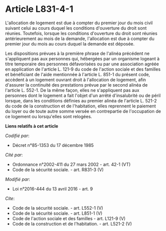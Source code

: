 # Article L831-4-1

L'allocation de logement est due à compter du premier jour du mois civil suivant celui au cours duquel les conditions
d'ouverture du droit sont réunies. Toutefois, lorsque les conditions d'ouverture du droit sont réunies antérieurement au mois
de la demande, l'allocation est due à compter du premier jour du mois au cours duquel la demande est déposée. 

Les dispositions prévues à la première phrase de l'alinéa précédent ne s'appliquent pas aux personnes qui, hébergées par un
organisme logeant à titre temporaire des personnes défavorisées ou par une association agréée en application de l'article L.
121-9 du code de l'action sociale et des familles et bénéficiant de l'aide mentionnée à l'article L. 851-1 du présent code,
accèdent à un logement ouvrant droit à l'allocation de logement, afin d'assurer la continuité des prestations prévue par le
second alinéa de l'article L. 552-1. De la même façon, elles ne s'appliquent pas aux personnes dont le logement a fait
l'objet d'un arrêté d'insalubrité ou de péril lorsque, dans les conditions définies au premier alinéa de l'article L. 521-2
du code de la construction et de l'habitation, elles reprennent le paiement du loyer ou de toute autre somme versée en
contrepartie de l'occupation de ce logement ou lorsqu'elles sont relogées.

**Liens relatifs à cet article**

_Codifié par_:

  - Décret n°85-1353 du 17 décembre 1985

_Cité par_:

  - Ordonnance n°2002-411 du 27 mars 2002 - art. 42-1 (VT)
  - Code de la sécurité sociale. - art. R831-3 (V)

_Modifié par_:

  - Loi n°2016-444 du 13 avril 2016 - art. 9

_Cite_:

  - Code de la sécurité sociale. - art. L552-1 (V)
  - Code de la sécurité sociale. - art. L851-1 (V)
  - Code de l'action sociale et des familles - art. L121-9 (V)
  - Code de la construction et de l'habitation. - art. L521-2 (V)
